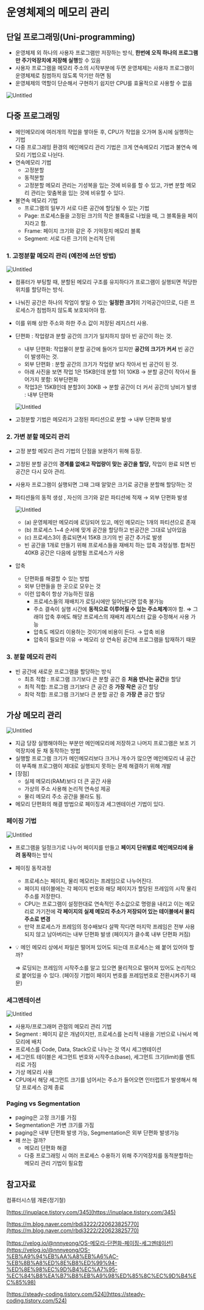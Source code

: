 
# 운영체제의 메모리 관리

## 단일 프로그래밍(Uni-programming)

- 운영체제 외 하나의 사용자 프로그램만 저장하는 방식, **한번에 오직 하나의 프로그램만 주기억장치에 저장해 실행**할 수 있음
- 사용자 프로그램을 메모리 주소의 시작부분에 두면 운영체제는 사용자 프로그램이 운영체제로 침범하지 않도록 막기만 하면 됨
- 운영체제의 역할이 단순해서 구현하기 쉽지만 CPU를 효율적으로 사용할 수 없음

![Untitled](https://user-images.githubusercontent.com/85864699/201537778-aa8dd673-35da-47eb-a64f-c4b6782f13ed.png)

## 다중 프로그래밍

- 메인메모리에 여러개의 작업을 쌓아둔 후, CPU가 작업을 오가며 동시에 실행하는 기법
- 다중 프로그래밍 환경의 메인메모리 관리 기법은 크게 연속메모리 기법과 불연속 메모리 기법으로 나뉜다.
- 연속메모리 기법
    - 고정분할
    - 동적분할
    - 고정분할 메모리 관리는 기성복을 입는 것에 비유를 할 수 있고, 가변 분할 메모리 관리는 맞춤복을 입는 것에 비유할 수 있다.
- 불연속 메모리 기법
    - 프로그램의 일부가 서로 다른 공간에 할당될 수 있는 기법
    - Page: 프로세스들을 고정된 크기의 작은 블록들로 나눴을 때, 그 블록들을 페이지라고 함.
    - Frame: 페이지 크기와 같은 주 기억장치 메모리 블록
    - Segment: 서로 다른 크기의 논리적 단위

### 1. 고정분할 메모리 관리 (예전에 쓰던 방법)

![Untitled](https://user-images.githubusercontent.com/85864699/201537801-b28b1c6b-02a9-4c60-ab9b-50e5cf7b3a29.png)

- 컴퓨터가 부팅할 때, 분할된 메모리 구조를 유지하다가 프로그램이 실행되면 적당한 위치를 할당하는 방식.
- 나눠진 공간은 하나의 작업이 쌓일 수 있는 **일정한 크기**의 기억공간이므로, 다른 프로세스가 침범하지 않도록 보호되어야 함.
- 이를 위해 상한 주소와 하한 주소 값이 저장된 레지스터 사용.
- 단편화 : 작업량과 분할 공간의 크기가 일치하지 않아 빈 공간이 하는 것.
    - 내부 단편화: 작업물이 분할 공간에 들어가 있지만 **공간의 크기가 커서** 빈 공간이 발생하는 것.
    - 외부 단편화 :  분할 공간의 크기가 작업량 보다 작아서 빈 공간이 된 것.
    - 아래 사진을 보면 작업 1은 15KB인데 분할 1이 10KB → 분할 공간이 작아서 들어가지 못함: 외부단편화
    - 작업3은 15KB인데 분할3이 30KB → 분할 공간이 더 커서 공간의 낭비가 발생 : 내부 단편화
    
    ![Untitled](https://user-images.githubusercontent.com/85864699/201537825-b008203d-4e2a-4fb9-b623-87295034f06d.png)
    
- 고정분할 기법은 메모리가 고정된 파티션으로 분할 → 내부 단편화 발생

### 2. 가변 분할 메모리 관리

- 고정 분할 메모리 관리 기법의 단점을 보완하기 위해 등장.
- 고정된 분할 공간의 **경계를 없애고 작업량이 맞는 공간을 할당,** 작업이 완료 되면 빈 공간은 다시 모아 관리.
- 사용자 프로그램이 실행되면 그때 그때 알맞은 크기로 공간을 분할해 할당하는 것
- 파티션들의 동적 생성 , 자신의 크기와 같은 파티션에 적재 → 외부 단편화 발생
    
    ![Untitled](https://user-images.githubusercontent.com/85864699/201537838-cfcdd895-c179-4753-9e47-6fc8e21af7af.png)
    
    - (a) 운영체제만 메모리에 로딩되어 있고, 메인 메모리는 1개의 파티션으로 존재
    - (b) 프로세스 1~4 순서에 맞게 공간을 할당하고 빈공간은 그대로 남아있음
    - (c) 프로세스3이 종료되면서 15KB 크기의 빈 공간 추가로 발생
    - 빈 공간을 1개로 만들기 위해 프로세스들을 재배치 하는 압축 과정실행. 합쳐진 40KB 공간은 다음에 실행될 프로세스가 사용
- 압축
    - 단편화를 해결할 수 있는 방법
    - 외부 단편들을 한 곳으로 모우는 것
    - 이런 압축이 항상 가능하진 않음
        - 프로세스들의 재배치가 로딩시에만 일어난다면 압축 불가능
        - 주소 결속이 실행 시간에 **동적으로 이루어질 수 있는 주소체계**여야 함. ⇒ 그래야 압축 후에도 해당 프로세스의 재배치 레지스터 값을 수정해서 사용 가능
        - 압축도 메모리 이용하는 것이기에 비용이 든다. → 압축 비용
        - 압축이 필요한 이유 → 메모리 상 연속된 공간에 프로그램을 탑재하기 때문
        

### 3. 분할 메모리 관리

- 빈 공간에 새로운 프로그램을 할당하는 방식
    - 최초 적합 : 프로그램 크기보다 큰 분할 공간 중 **처음 만나는 공간**을 할당
    - 최적 적합: 프로그램 크기보다 큰 공간 중 **가장 작은** 공간 할당
    - 최악 적합: 프로그램 크기보다 큰 분할 공간 중 **가장 큰** 공간 할당

## 가상 메모리 관리

![Untitled](https://user-images.githubusercontent.com/85864699/201537850-ae2c07b0-2f2a-477e-aa07-8f8f6c875bf0.png)

- 지금 당장 실행해야하는 부분만 메인메모리에 저장하고 나머지 프로그램은 보조 기억장치에 둔 채 동작하는 방법
- 실행할 프로그램 크기가 메인메모리보다 크거나 개수가 많으면 메인메모리 내 공간이 부족해 프로그램이 제대로 실행되지 못하는 문제 해결하기 위해 개발
- [장점]
    - 실제 메모리(RAM)보다 더 큰 공간 사용
    - 가상의 주소 사용해 논리적 연속성 제공
    - 물리 메모리 주소 공간을 몰라도 됨.
- 메모리 단편화의 해결 방법으로 페이징과 세그멘테이션 기법이 있다.

### 페이징 기법

![Untitled](https://user-images.githubusercontent.com/85864699/201537860-f0b4ccb7-b6f6-4c65-a21c-3032f5e96126.png)

- 프로그램을 일정크기로 나누어 페이지를 만들고 **페이지 단위별로 메인메모리에 올려 동작**하는 방식
- 페이징 동작과정
    - 프로세스는 페이지, 물리 메모리는 프레임으로 나누어진다.
    - 페이지 테이블에는 각 페이지 번호와 해당 페이지가 할당된 프레임의 시작 물리 주소를 저장한다.
    - CPU는 프로그램이 설정한대로 연속적인 주소값으로 명령을 내리고 이는 메모리로 가기전에 **각 페이지의 실제 메모리 주소가 저장되어 있는 테이블에서 물리 주소로 변경**
    - 만약 프로세스가 프레임의 정수배보다 살짝 작다면 마지막 프레임은 전부 사용되지 않고 남아버리는 내부 단편화 발생 (페이지가 클수록 내부 단편화 커짐)
- 💡 메인 메모리 상에서 파일은 떨어져 있어도 되는데 프로세스는 왜 붙어 있어야 할까?
    
    ⇒ 로딩되는 프레임의 시작주소를 알고 있으면 물리적으로 떨어져 있어도 논리적으로 붙어있을 수 있다. (페이징 기법이 페이지 번호를 프레임번호로 전환시켜주기 때문)
    

### 세그멘테이션

![Untitled](https://user-images.githubusercontent.com/85864699/201537872-a6ac28d2-31ef-4e26-b3d6-36acfdc9b51d.png)

- 사용자/프로그래머 관점의 메모리 관리 기법
- Segment : 페이지 같은 개념이지만, 프로세스를 논리적 내용을 기반으로 나눠서 메모리에 배치
- 프로세스를 Code, Data, Stack으로 나누는 것 역시 세그멘테이션
- 세그먼트 테이블은 세그먼트 번호와 시작주소(base), 세그먼트 크기(limit)를 엔트리로 가짐
- 가상 메모리 사용
- CPU에서 해당 세그먼트 크기를 넘어서는 주소가 들어오면 인터럽트가 발생해서 해당 프로세스 강제 종료

### Paging vs Segmentation

- paging은 고정 크기를 가짐
- Segmentation은 가변 크기를 가짐
- paging은 내부 단편화 발생 가능, Segmentation은 외부 단편화 발생가능
- 왜 쓰는 걸까?
    - 메모리 단편화 해결
    - 다중 프로그래밍 시 여러 프로세스 수용하기 위해 주기억장치를 동적분할하는 메모리 관리 기법이 필요함

## 참고자료

컴퓨터시스템 개론(정기철)

[https://inuplace.tistory.com/345](https://inuplace.tistory.com/345)

[https://m.blog.naver.com/rbdi3222/220623825770](https://m.blog.naver.com/rbdi3222/220623825770)

[https://velog.io/@nnnyeong/OS-메모리-단편화-페이징-세그멘테이션](https://velog.io/@nnnyeong/OS-%EB%A9%94%EB%AA%A8%EB%A6%AC-%EB%8B%A8%ED%8E%B8%ED%99%94-%ED%8E%98%EC%9D%B4%EC%A7%95-%EC%84%B8%EA%B7%B8%EB%A9%98%ED%85%8C%EC%9D%B4%EC%85%98)

[https://steady-coding.tistory.com/524](https://steady-coding.tistory.com/524)
